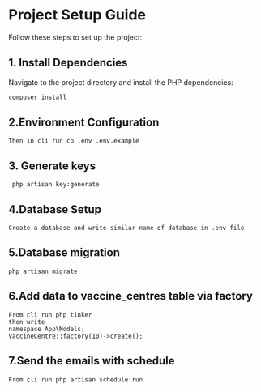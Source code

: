 
# Project Setup Guide

Follow these steps to set up the project:

## 1. Install Dependencies

Navigate to the project directory and install the PHP dependencies:

```bash
composer install
```
## 2.Environment Configuration
```
Then in cli run cp .env .env.example
```
## 3. Generate keys
```
 php artisan key:generate
```
## 4.Database Setup
```
Create a database and write similar name of database in .env file
```
## 5.Database migration
```
php artisan migrate
```
## 6.Add data to vaccine_centres table via factory
```
From cli run php tinker
then write 
namespace App\Models;
VaccineCentre::factory(10)->create();
```
## 7.Send the emails with schedule
```
From cli run php artisan schedule:run
```